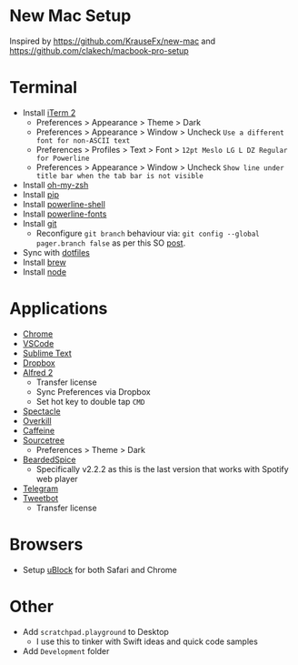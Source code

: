 # New Mac Setup

Inspired by https://github.com/KrauseFx/new-mac and https://github.com/clakech/macbook-pro-setup

# Terminal

- Install [iTerm 2](https://www.iterm2.com)
  - Preferences > Appearance > Theme > Dark
  - Preferences > Appearance > Window > Uncheck `Use a different font for non-ASCII text`
  - Preferences > Profiles > Text > Font > `12pt Meslo LG L DZ Regular for Powerline`
  - Preferences > Appearance > Window > Uncheck `Show line under title bar when the tab bar is not visible`
- Install [oh-my-zsh](https://github.com/robbyrussell/oh-my-zsh)
- Install [pip](https://pip.pypa.io/en/stable/installing/)
- Install [powerline-shell](https://github.com/b-ryan/powerline-shell)
- Install [powerline-fonts](https://github.com/powerline/fonts/)
- Install [git](https://git-scm.com/downloads)
  - Reconfigure `git branch` behaviour via: `git config --global pager.branch false` as per this SO [post](https://stackoverflow.com/a/48370253/1631577).
- Sync with [dotfiles](https://github.com/ajfigueroa/dotfiles)
- Install [brew](http://brew.sh/)
- Install [node](https://nodejs.org/en/)

# Applications

- [Chrome](https://www.google.com/chrome/)
- [VSCode](https://code.visualstudio.com)
- [Sublime Text](https://www.sublimetext.com)
- [Dropbox](https://www.dropbox.com/install)
- [Alfred 2](https://www.alfredapp.com/help/v2/)
  - Transfer license
  - Sync Preferences via Dropbox
  - Set hot key to double tap `CMD`
- [Spectacle](https://www.spectacleapp.com)
- [Overkill](https://krausefx.com/blog/introducing-overkill-dont-let-itunes-interrupt-your-workflow)
- [Caffeine](http://lightheadsw.com/caffeine/)
- [Sourcetree](https://www.sourcetreeapp.com)
  - Preferences > Theme > Dark
- [BeardedSpice](https://github.com/beardedspice/beardedspice/blob/distr/publish/releases/BeardedSpice-2.2.2.zip)
  - Specifically v2.2.2 as this is the last version that works with Spotify web player
- [Telegram](https://macos.telegram.org)
- [Tweetbot](https://tapbots.com/tweetbot/mac/)
  - Transfer license
  
# Browsers

- Setup [uBlock](https://www.ublock.org) for both Safari and Chrome
 
# Other

- Add `scratchpad.playground` to Desktop
  - I use this to tinker with Swift ideas and quick code samples
- Add `Development` folder 
